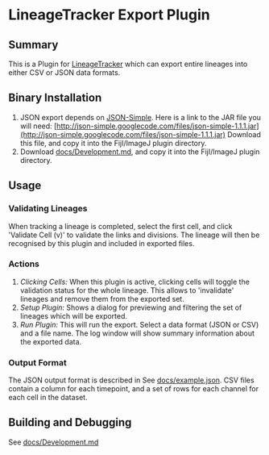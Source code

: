 LineageTracker Export Plugin
============================

Summary
-------

This is a Plugin for [LineageTracker](http://www2.warwick.ac.uk/fac/sci/systemsbiology/staff/bretschneider/lineagetracker) which can export entire lineages into either CSV or JSON data formats.

Binary Installation
-------------------


1. JSON export depends on [JSON-Simple](https://code.google.com/p/json-simple/). Here is 
   a link to the JAR file you will need: [http://json-simple.googlecode.com/files/json-simple-1.1.1.jar](http://json-simple.googlecode.com/files/json-simple-1.1.1.jar)
   Download this file, and copy it into the FijI/ImageJ plugin directory.
2. Download [docs/Development.md](binaries/LineageTracker_JSONExport.jar), and copy it into the FijI/ImageJ plugin directory.

Usage
-----

### Validating Lineages

When tracking a lineage is completed, select the first cell, and click 'Validate Cell (v)' to validate the links and divisions. The lineage will then be recognised by this plugin and included in exported files.

### Actions

1. _Clicking Cells:_ When this plugin is active, clicking cells will toggle the validation status for the whole lineage. This allows to 'invalidate' lineages and remove them from the exported set. 
2. _Setup Plugin:_ Shows a dialog for previewing and filtering the set of lineages which will be exported.
3. _Run Plugin:_ This will run the export. Select a data format (JSON or CSV) and a file name. The log window will show summary information about the exported data.

### Output Format

The JSON output format is described in See [docs/example.json](docs/example.json). CSV files contain a column for each timepoint, and a set of rows for each channel for each cell in the dataset.

Building and Debugging
----------------------

See [docs/Development.md](docs/Development.md)